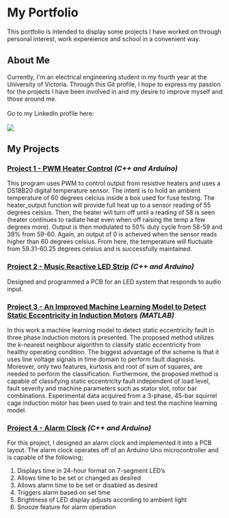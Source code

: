 # My Portfolio
This portfolio is intended to display some projects I have worked on through personal interest, work expereience and school in a convenient way.
## About Me
Currently, I'm an electrical engineering student in my fourth year at the University of Victoria. Through this Git profile, I hope to express my passion for the projects I have been involved in and my desire to improve myself and those around me.
<br/><br/>Go to my LinkedIn profile here:
<br/><br/>
[![][linkedInIcon]](https://www.linkedin.com/in/bjvoss/)

[linkedInIcon]: https://github.com/cgriffs/image_icons/blob/main/IconFolder/socialsicons/icons8-linkedin-50.png

## My Projects
### [Project 1 - PWM Heater Control](https://github.com/brandenjvoss/PWM_heater_control) *(C++ and Arduino)*
This program uses PWM to control output from resistive heaters and uses a DS18B20 digital temperature sensor. The intent is to hold an ambient temperature of 60 degrees celcius inside a box used for fuse testing. The heater_output function will provide full heat up to a sensor reading of 55 degrees celsius. Then, the heater will turn off until a reading of 58 is seen (heater continues to radiate heat even when off raising the temp a few degrees more). Output is then modulated to 50% duty cycle from 58-59 and 38% from 59-60. Again, an output of 0 is acheived when the sensor reads higher than 60 degrees celsius. From here, the temperature will fluctuate from 59.31-60.25 degrees celsius and is successfully maintained.
### [Project 2 - Music Reactive LED Strip](https://github.com/brandenjvoss/music_reactive_LED_strip) *(C++ and Arduino)*
Designed and programmed a PCB for an LED system that responds to audio input.
### [Project 3 - An Improved Machine Learning Model to Detect Static Eccentricity in Induction Motors](https://github.com/brandenjvoss/Electric_motor_fault_detection) *(MATLAB)*
In this work a machine learning model to detect static eccentricity fault in three phase induction motors is presented. The proposed method utilizes the k-nearest neighbour algorithm to classify static eccentricity from healthy operating condition. The biggest advantage of the scheme is that it uses line voltage signals in time domain to perform fault diagnosis. Moreover, only two features, kurtosis and root of sum of squares, are needed to perform the classification. Furthermore, the proposed method is capable of classifying static eccentricity fault independent of load level, fault severity and machine parameters such as stator slot, rotor bar combinations. Experimental data acquired from a 3-phase, 45-bar squirrel cage induction motor has been used to train and test the machine learning model.
### [Project 4 - Alarm Clock](https://github.com/brandenjvoss/alarm_clock) *(C++ and Arduino)*
For this project, I designed an alarm clock and implemented it into a PCB layout. The alarm clock operates off of an Arduino Uno microcontroller and is capable of the following;
  1.	Displays time in 24-hour format on 7-segment LED’s
  2.	Allows time to be set or changed as desired
  3.	Allows alarm time to be set or disabled as desired
  4.	Triggers alarm based on set time
  5.	Brightness of LED display adjusts according to ambient light
  6.	Snooze feature for alarm operation

<!--
**brandenjvoss/brandenjvoss** is a ✨ _special_ ✨ repository because its `README.md` (this file) appears on your GitHub profile.

Here are some ideas to get you started:

- 🔭 I’m currently working on ...
- 🌱 I’m currently learning ...
- 👯 I’m looking to collaborate on ...
- 🤔 I’m looking for help with ...
- 💬 Ask me about ...
- 📫 How to reach me: ...
- 😄 Pronouns: ...
- ⚡ Fun fact: ...
-->
